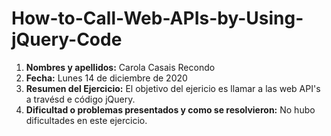 # How-to-Call-Web-APIs-by-Using-jQuery-Code

1. **Nombres y apellidos:** Carola Casais Recondo
2. **Fecha:** Lunes 14 de diciembre de 2020
3. **Resumen del Ejercicio:** El objetivo del ejericio es llamar a las web API's a travésd e código jQuery.
4. **Dificultad o problemas presentados y como se resolvieron:** No hubo dificultades en este ejercicio.
